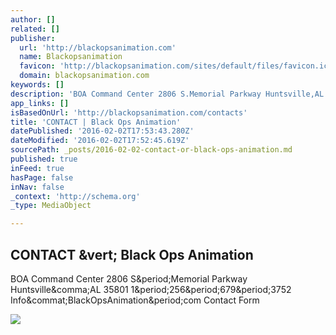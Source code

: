 ```yaml
---
author: []
related: []
publisher:
  url: 'http://blackopsanimation.com'
  name: Blackopsanimation
  favicon: 'http://blackopsanimation.com/sites/default/files/favicon.ico'
  domain: blackopsanimation.com
keywords: []
description: 'BOA Command Center 2806 S.Memorial Parkway Huntsville,AL 35801 1.256.679.3752 Info@BlackOpsAnimation.com Contact Form'
app_links: []
isBasedOnUrl: 'http://blackopsanimation.com/contacts'
title: 'CONTACT | Black Ops Animation'
datePublished: '2016-02-02T17:53:43.280Z'
dateModified: '2016-02-02T17:52:45.619Z'
sourcePath: _posts/2016-02-02-contact-or-black-ops-animation.md
published: true
inFeed: true
hasPage: false
inNav: false
_context: 'http://schema.org'
_type: MediaObject

---
```

<article style=""><h1>CONTACT &amp;vert; Black Ops Animation</h1><p>BOA Command Center 2806 S&amp;period;Memorial Parkway Huntsville&amp;comma;AL 35801 1&amp;period;256&amp;period;679&amp;period;3752 Info&amp;commat;BlackOpsAnimation&amp;period;com Contact Form</p><img src="http://blackopsanimation.com/sites/default/files/contact.jpg" /></article>